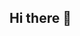 ## Hi there 👋

<!--
**Aashi-Patni/Aashi-Patni** is a ✨ _special_ ✨ repository because its `README.md` (this file) appears on your GitHub profile.

Hi, I’m Aashi Patni 👋 A data enthusiast, storyteller, and lifelong learner currently pursuing my MS in Business Analytics at the University of Minnesota. I come from a Computer Science background, have experience in leading technical and placement committees, and I’ve always been the kind of person who gets just as excited about SQL queries as I do about a good basketball game (former state athlete, by the way 🏀).

I believe data isn’t just numbers, it’s insight, it’s behavior, it’s why things happen. Whether I’m helping a non-profit optimize logistics or building predictive models to identify premium users for a social music platform 🎶, I bring a problem-solving mindset, a sharp analytical toolkit, and just the right amount of caffeine ☕.

I’ve worked across domains including business intelligence, marketing analytics, and financial modeling. I thrive in environments where curiosity meets impact. I speak fluent Python, SQL, R, Tableau, and Power BI, and I love translating data into decisions people can actually use.

When I’m not building dashboards or decoding datasets, you can find me cheering for my favorite teams, sipping coffee like it's a data ritual ☕, or mentoring peers on their analytics journey.

Let’s connect if you’re looking for someone who brings grit, insight, and a human touch to analytics
I’m currently seeking opportunities in Data Science, Business Intelligence, and all-things-Analytics where I can help make data matter.
